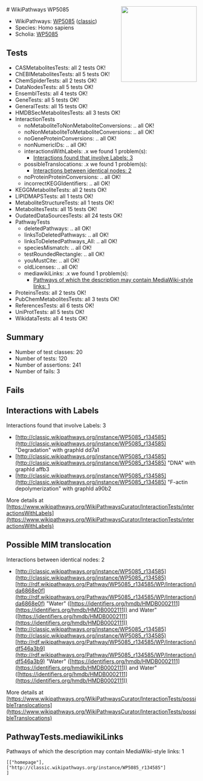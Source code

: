 <img style="float: right; width: 200px" src="https://upload.wikimedia.org/wikipedia/commons/thumb/8/83/Wplogo_with_text_500.png/640px-Wplogo_with_text_500.png" />
# WikiPathways WP5085

* WikiPathways: [WP5085](https://wikipathways.org/pathways/WP5085) ([classic](https://classic.wikipathways.org/instance/WP5085))
* Species: Homo sapiens
* Scholia: [WP5085](https://scholia.toolforge.org/wikipathways/WP5085)
## Tests
* CASMetabolitesTests: all 2 tests OK!
* ChEBIMetabolitesTests: all 5 tests OK!
* ChemSpiderTests: all 2 tests OK!
* DataNodesTests: all 5 tests OK!
* EnsemblTests: all 4 tests OK!
* GeneTests: all 5 tests OK!
* GeneralTests: all 15 tests OK!
* HMDBSecMetabolitesTests: all 3 tests OK!
* InteractionTests
    * noMetaboliteToNonMetaboliteConversions: .. all OK!
    * noNonMetaboliteToMetaboliteConversions: .. all OK!
    * noGeneProteinConversions: .. all OK!
    * nonNumericIDs: .. all OK!
    * interactionsWithLabels: .x we found 1 problem(s):
        * [Interactions found that involve Labels: 3](#630d267a)
    * possibleTranslocations: .x we found 1 problem(s):
        * [Interactions between identical nodes: 2](#1c118207)
    * noProteinProteinConversions: .. all OK!
    * incorrectKEGGIdentifiers: .. all OK!
* KEGGMetaboliteTests: all 2 tests OK!
* LIPIDMAPSTests: all 1 tests OK!
* MetaboliteStructureTests: all 1 tests OK!
* MetabolitesTests: all 15 tests OK!
* OudatedDataSourcesTests: all 24 tests OK!
* PathwayTests
    * deletedPathways: .. all OK!
    * linksToDeletedPathways: .. all OK!
    * linksToDeletedPathways_All: .. all OK!
    * speciesMismatch: .. all OK!
    * testRoundedRectangle: .. all OK!
    * youMustCite: .. all OK!
    * oldLicenses: .. all OK!
    * mediawikiLinks: .x we found 1 problem(s):
        * [Pathways of which the description may contain MediaWiki-style links: 1](#da69cf45)
* ProteinsTests: all 2 tests OK!
* PubChemMetabolitesTests: all 3 tests OK!
* ReferencesTests: all 6 tests OK!
* UniProtTests: all 5 tests OK!
* WikidataTests: all 4 tests OK!


## Summary

* Number of test classes: 20
* Number of tests: 120
* Number of assertions: 241
* Number of fails: 3

## Fails

<a name="630d267a" />

## Interactions with Labels

Interactions found that involve Labels: 3

* [http://classic.wikipathways.org/instance/WP5085_r134585](http://classic.wikipathways.org/instance/WP5085_r134585) "Degradation" with graphId dd7a1
* [http://classic.wikipathways.org/instance/WP5085_r134585](http://classic.wikipathways.org/instance/WP5085_r134585) "DNA" with graphId affb3
* [http://classic.wikipathways.org/instance/WP5085_r134585](http://classic.wikipathways.org/instance/WP5085_r134585) "F-actin depolymerization" with graphId a90b2


More details at [https://www.wikipathways.org/WikiPathwaysCurator/InteractionTests/interactionsWithLabels](https://www.wikipathways.org/WikiPathwaysCurator/InteractionTests/interactionsWithLabels)

<a name="1c118207" />

## Possible MIM translocation

Interactions between identical nodes: 2

* [http://classic.wikipathways.org/instance/WP5085_r134585](http://classic.wikipathways.org/instance/WP5085_r134585) [http://rdf.wikipathways.org/Pathway/WP5085_r134585/WP/Interaction/ida6868e0f](http://rdf.wikipathways.org/Pathway/WP5085_r134585/WP/Interaction/ida6868e0f) "Water" ([https://identifiers.org/hmdb/HMDB0002111](https://identifiers.org/hmdb/HMDB0002111)) and 
Water" ([https://identifiers.org/hmdb/HMDB0002111](https://identifiers.org/hmdb/HMDB0002111))
* [http://classic.wikipathways.org/instance/WP5085_r134585](http://classic.wikipathways.org/instance/WP5085_r134585) [http://rdf.wikipathways.org/Pathway/WP5085_r134585/WP/Interaction/idf546a3b9](http://rdf.wikipathways.org/Pathway/WP5085_r134585/WP/Interaction/idf546a3b9) "Water" ([https://identifiers.org/hmdb/HMDB0002111](https://identifiers.org/hmdb/HMDB0002111)) and 
Water" ([https://identifiers.org/hmdb/HMDB0002111](https://identifiers.org/hmdb/HMDB0002111))


More details at [https://www.wikipathways.org/WikiPathwaysCurator/InteractionTests/possibleTranslocations](https://www.wikipathways.org/WikiPathwaysCurator/InteractionTests/possibleTranslocations)

<a name="da69cf45" />

## PathwayTests.mediawikiLinks

Pathways of which the description may contain MediaWiki-style links: 1
```
[["homepage"],
["http://classic.wikipathways.org/instance/WP5085_r134585"]
]
```

